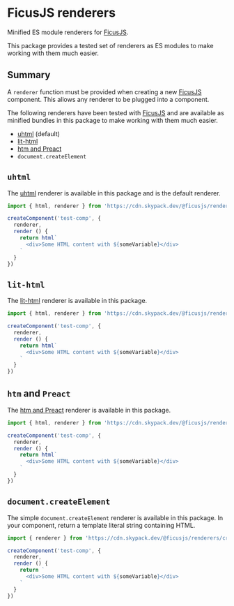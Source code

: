 # FicusJS renderers

Minified ES module renderers for [FicusJS](https://docs.ficusjs.org).

This package provides a tested set of renderers as ES modules to make working with them much easier.

## Summary

A `renderer` function must be provided when creating a new [FicusJS](https://docs.ficusjs.org) component.
This allows any renderer to be plugged into a component.

The following renderers have been tested with [FicusJS](https://docs.ficusjs.org) and are available as minified bundles in this package to make working with them much easier.

- [uhtml](https://www.npmjs.com/package/uhtml) (default)
- [lit-html](https://www.npmjs.com/package/lit-html)
- [htm and Preact](https://www.npmjs.com/package/htm)
- `document.createElement`

## `uhtml`

The [uhtml](https://www.npmjs.com/package/uhtml) renderer is available in this package and is the default renderer.

```js
import { html, renderer } from 'https://cdn.skypack.dev/@ficusjs/renderers/uhtml'

createComponent('test-comp', {
  renderer,
  render () {
    return html`
      <div>Some HTML content with ${someVariable}</div>
    `
  }
})
```

## `lit-html`

The [lit-html](https://www.npmjs.com/package/lit-html) renderer is available in this package.

```js
import { html, renderer } from 'https://cdn.skypack.dev/@ficusjs/renderers/lit-html'

createComponent('test-comp', {
  renderer,
  render () {
    return html`
      <div>Some HTML content with ${someVariable}</div>
    `
  }
})
```

## `htm` and `Preact`

The [htm and Preact](https://www.npmjs.com/package/htm) renderer is available in this package.

```js
import { html, renderer } from 'https://cdn.skypack.dev/@ficusjs/renderers/htm'

createComponent('test-comp', {
  renderer,
  render () {
    return html`
      <div>Some HTML content with ${someVariable}</div>
    `
  }
})
```

## `document.createElement`

The simple `document.createElement` renderer is available in this package.
In your component, return a template literal string containing HTML.

```js
import { renderer } from 'https://cdn.skypack.dev/@ficusjs/renderers/create-element'

createComponent('test-comp', {
  renderer,
  render () {
    return `
      <div>Some HTML content with ${someVariable}</div>
    `
  }
})
```
